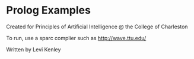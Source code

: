 # Prolog Examples
Created for Principles of Artificial Intelligence
@ the College of Charleston

To run, use a sparc complier such as http://wave.ttu.edu/

Written by Levi Kenley 
